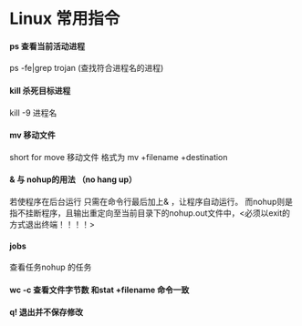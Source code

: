 # Linux 常用指令

#### ps 查看当前活动进程
ps -fe|grep trojan (查找符合进程名的进程)

#### kill 杀死目标进程
kill -9 进程名

#### mv 移动文件
short for move 移动文件 格式为 mv +filename +destination

#### & 与 nohup的用法 （no hang up）
若使程序在后台运行 只需在命令行最后加上& ，让程序自动运行。 而nohup则是指不挂断程序，且输出重定向至当前目录下的nohup.out文件中，<必须以exit的方式退出终端！！！！>

#### jobs
查看任务nohup 的任务

#### wc -c 查看文件字节数 和stat +filename 命令一致

#### q! 退出并不保存修改	
